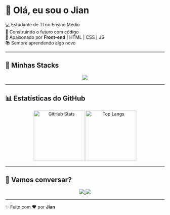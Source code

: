# 👋 Olá, eu sou o Jian  

💻 Estudante de TI no Ensino Médio  
🚀 Construindo o futuro com código  
🎨 Apaixonado por **Front-end** | HTML | CSS | JS  
📚 Sempre aprendendo algo novo  

---

## 🚀 Minhas Stacks
<p align="center">
  <img src="https://skillicons.dev/icons?i=html,css,js,ts,react,nodejs,python" />
</p>

---

## 📊 Estatísticas do GitHub
<p align="center">
  <img src="https://github-readme-stats.vercel.app/api?username=Jianip&show_icons=true&theme=tokyonight" alt="GitHub Stats" height="160"/>
  <img src="https://github-readme-stats.vercel.app/api/top-langs/?username=Jianip&layout=compact&theme=tokyonight" alt="Top Langs" height="160"/>
</p>

---

## 🤝 Vamos conversar?
<p align="center">
  <a href="https://www.linkedin.com/in/seu-linkedin">
    <img src="https://img.shields.io/badge/-LinkedIn-blue?style=flat&logo=linkedin"/>
  </a>
  <a href="mailto:jianeduardo396@gmail.com">
    <img src="https://img.shields.io/badge/-Gmail-red?style=flat&logo=gmail"/>
  </a>
</p>

---

✨ Feito com ❤️ por **Jian**
